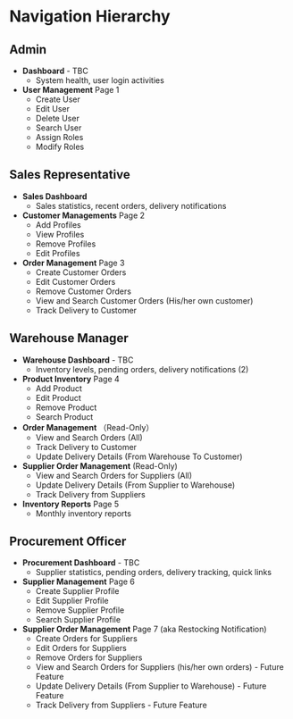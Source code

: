 # Navigation Hierarchy

## Admin
- **Dashboard** - TBC
    - System health, user login activities
- **User Management** Page 1
    - Create User
    - Edit User
    - Delete User
    - Search User
    - Assign Roles
    - Modify Roles

## Sales Representative
- **Sales Dashboard**
    - Sales statistics, recent orders, delivery notifications
- **Customer Managements** Page 2
    - Add Profiles 
    - View Profiles
    - Remove Profiles
    - Edit Profiles
- **Order Management** Page 3
    - Create Customer Orders
    - Edit Customer Orders
    - Remove Customer Orders
    - View and Search Customer Orders (His/her own customer)
    - Track Delivery to Customer

## Warehouse Manager
- **Warehouse Dashboard** - TBC
    - Inventory levels, pending orders, delivery notifications (2)
- **Product Inventory** Page 4
    - Add Product
    - Edit Product
    - Remove Product
    - Search Product
- **Order Management** （Read-Only）
    - View and Search Orders (All)
    - Track Delivery to Customer
    - Update Delivery Details (From Warehouse To Customer)
- **Supplier Order Management** (Read-Only)
    - View and Search Orders for Suppliers (All)
    - Update Delivery Details (From Supplier to Warehouse)
    - Track Delivery from Suppliers
- **Inventory Reports** Page 5
    - Monthly inventory reports

## Procurement Officer
- **Procurement Dashboard** - TBC
    - Supplier statistics, pending orders, delivery tracking, quick links
- **Supplier Management** Page 6
    - Create Supplier Profile
    - Edit Supplier Profile
    - Remove Supplier Profile
    - Search Supplier Profile
- **Supplier Order Management** Page 7 (aka Restocking Notification)
    - Create Orders for Suppliers
    - Edit Orders for Suppliers
    - Remove Orders for Suppliers
    - View and Search Orders for Suppliers (his/her own orders) - Future Feature
    - Update Delivery Details (From Supplier to Warehouse) - Future Feature
    - Track Delivery from Suppliers - Future Feature
